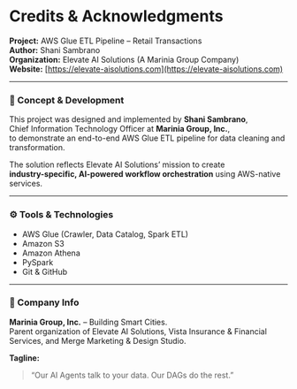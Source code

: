 # Credits & Acknowledgments

**Project:** AWS Glue ETL Pipeline – Retail Transactions  
**Author:** Shani Sambrano  
**Organization:** Elevate AI Solutions (A Marinia Group Company)  
**Website:** [https://elevate-aisolutions.com](https://elevate-aisolutions.com)  

---

### 🧠 Concept & Development
This project was designed and implemented by **Shani Sambrano**,  
Chief Information Technology Officer at **Marinia Group, Inc.**,  
to demonstrate an end-to-end AWS Glue ETL pipeline for data cleaning and transformation.

The solution reflects Elevate AI Solutions’ mission to create  
**industry-specific, AI-powered workflow orchestration** using AWS-native services.

---

### ⚙️ Tools & Technologies
- AWS Glue (Crawler, Data Catalog, Spark ETL)
- Amazon S3
- Amazon Athena
- PySpark
- Git & GitHub

---

### 🏢 Company Info
**Marinia Group, Inc.** – Building Smart Cities.  
Parent organization of Elevate AI Solutions, Vista Insurance & Financial Services, and Merge Marketing & Design Studio.

**Tagline:**  
> “Our AI Agents talk to your data. Our DAGs do the rest.”

